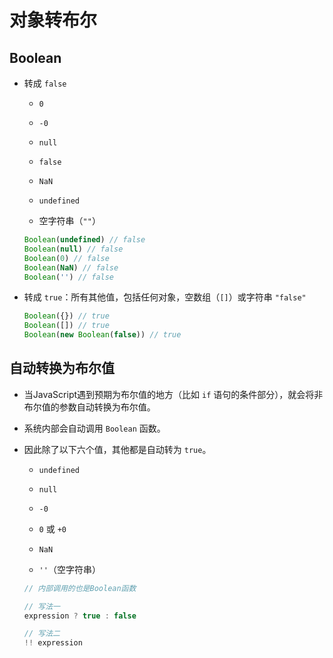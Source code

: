 # 对象转布尔

## Boolean

  - 转成 `false`

      - `0`

      - `-0`

      - `null`

      - `false`

      - `NaN`

      - `undefined`

      - 空字符串（`""`）

    ```javascript
    Boolean(undefined) // false
    Boolean(null) // false
    Boolean(0) // false
    Boolean(NaN) // false
    Boolean('') // false
    ```

  - 转成 `true`：所有其他值，包括任何对象，空数组（`[]`）或字符串 `"false"`

    ```javascript
    Boolean({}) // true
    Boolean([]) // true
    Boolean(new Boolean(false)) // true
    ```

## 自动转换为布尔值

  - 当JavaScript遇到预期为布尔值的地方（比如 `if` 语句的条件部分），就会将非布尔值的参数自动转换为布尔值。

  - 系统内部会自动调用 `Boolean` 函数。

  - 因此除了以下六个值，其他都是自动转为 `true`。

      - `undefined`

      - `null`

      - `-0`

      - `0` 或 `+0`

      - `NaN`

      - `''`（空字符串）

    ```javascript
    // 内部调用的也是Boolean函数

    // 写法一
    expression ? true : false

    // 写法二
    !! expression
    ```
